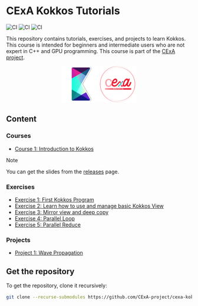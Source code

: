# CExA Kokkos Tutorials

![CI](https://github.com/CExA-project/cexa-kokkos-tutorials/actions/workflows/courses.yml/badge.svg)
![CI](https://github.com/CExA-project/cexa-kokkos-tutorials/actions/workflows/exercises.yml/badge.svg)
![CI](https://github.com/CExA-project/cexa-kokkos-tutorials/actions/workflows/projects.yml/badge.svg)

This repository contains tutorials, exercises, and projects to learn Kokkos.
This course is intended for beginners and intermediate users who are not expert in C++ and GPU programming.
This course is part of the [CExA project](https://cexa-project.github.io/).

<p align="center">
    <img src="./images/kokkos.png" alt="Kokkos" width="100"/>
    <img src="./images/cexa_logo.png" alt="CExA" width="100"/>
</p>

## Content

### Courses

- [Course 1: Introduction to Kokkos](courses/01_beginners/README.md)

> [!NOTE]
> You can get the slides from the [releases](https://github.com/CExA-project/cexa-kokkos-tutorials/releases) page.

### Exercises

- [Exercise 1: First Kokkos Program](exercises/02_first_program/README.md)
- [Exercise 2: Learn how to use and manage basic Kokkos View](exercises/03_basic_view/README.md)
- [Exercise 3: Mirror view and deep copy](exercises/04_deep_copy/README.md)
- [Exercise 4: Parallel Loop](exercises/05_parallel_loop/README.md)
- [Exercise 5: Parallel Reduce](exercises/06_parallel_reduce/README.md)

### Projects

- [Project 1: Wave Propagation](projects/wave/README.md)

## Get the repository

To get the repository, clone it recursively:

```sh
git clone --recurse-submodules https://github.com/CExA-project/cexa-kokkos-tutorials.git
```
